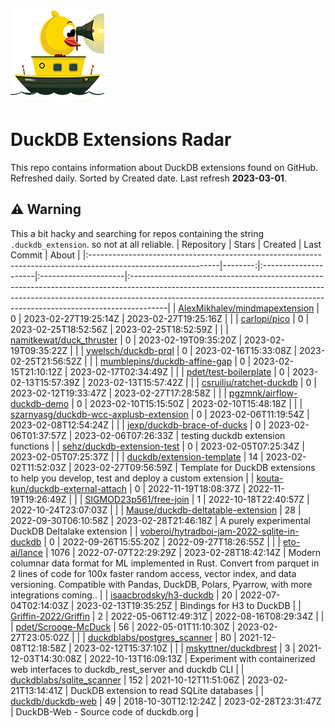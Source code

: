 ![DuckDB Extensions Radar](/img/duckdb_extension_radar.png?raw=true)
# DuckDB Extensions Radar

This repo contains information about DuckDB extensions found on GitHub. Refreshed daily. Sorted by Created date. 
 Last refresh **2023-03-01**.
## ⚠️ Warning
 This a bit hacky and searching for repos containing the string `.duckdb_extension`. so not at all reliable.
| Repository                                                                                                    |   Stars | Created              | Last Commit          | About                                                                                                                                                                                                                                              |
|:--------------------------------------------------------------------------------------------------------------|--------:|:---------------------|:---------------------|:---------------------------------------------------------------------------------------------------------------------------------------------------------------------------------------------------------------------------------------------------|
| [AlexMikhalev/mindmapextension](https://github.com/AlexMikhalev/mindmapextension)                             |       0 | 2023-02-27T19:25:14Z | 2023-02-27T19:25:16Z |                                                                                                                                                                                                                                                    |
| [carlopi/pico](https://github.com/carlopi/pico)                                                               |       0 | 2023-02-25T18:52:56Z | 2023-02-25T18:52:59Z |                                                                                                                                                                                                                                                    |
| [namitkewat/duck_thruster](https://github.com/namitkewat/duck_thruster)                                       |       0 | 2023-02-19T09:35:20Z | 2023-02-19T09:35:22Z |                                                                                                                                                                                                                                                    |
| [ywelsch/duckdb-prql](https://github.com/ywelsch/duckdb-prql)                                                 |       0 | 2023-02-16T15:33:08Z | 2023-02-25T21:56:52Z |                                                                                                                                                                                                                                                    |
| [mumblepins/duckdb-affine-gap](https://github.com/mumblepins/duckdb-affine-gap)                               |       0 | 2023-02-15T21:10:12Z | 2023-02-17T02:34:49Z |                                                                                                                                                                                                                                                    |
| [pdet/test-boilerplate](https://github.com/pdet/test-boilerplate)                                             |       0 | 2023-02-13T15:57:39Z | 2023-02-13T15:57:42Z |                                                                                                                                                                                                                                                    |
| [csruiliu/ratchet-duckdb](https://github.com/csruiliu/ratchet-duckdb)                                         |       0 | 2023-02-12T19:33:47Z | 2023-02-27T17:28:58Z |                                                                                                                                                                                                                                                    |
| [pgzmnk/airflow-duckdb-demo](https://github.com/pgzmnk/airflow-duckdb-demo)                                   |       0 | 2023-02-10T15:15:50Z | 2023-02-10T15:48:18Z |                                                                                                                                                                                                                                                    |
| [szarnyasg/duckdb-wcc-axplusb-extension](https://github.com/szarnyasg/duckdb-wcc-axplusb-extension)           |       0 | 2023-02-06T11:19:54Z | 2023-02-08T12:54:24Z |                                                                                                                                                                                                                                                    |
| [jexp/duckdb-brace-of-ducks](https://github.com/jexp/duckdb-brace-of-ducks)                                   |       0 | 2023-02-06T01:37:57Z | 2023-02-06T07:26:33Z | testing duckdb extension functions                                                                                                                                                                                                                 |
| [sehz/duckdb-extension-test](https://github.com/sehz/duckdb-extension-test)                                   |       0 | 2023-02-05T07:25:34Z | 2023-02-05T07:25:37Z |                                                                                                                                                                                                                                                    |
| [duckdb/extension-template](https://github.com/duckdb/extension-template)                                     |      14 | 2023-02-02T11:52:03Z | 2023-02-27T09:56:59Z | Template for DuckDB extensions to help you develop, test and deploy a custom extension                                                                                                                                                             |
| [kouta-kun/duckdb-external-attach](https://github.com/kouta-kun/duckdb-external-attach)                       |       0 | 2022-11-19T18:08:37Z | 2022-11-19T19:26:49Z |                                                                                                                                                                                                                                                    |
| [SIGMOD23p561/free-join](https://github.com/SIGMOD23p561/free-join)                                           |       1 | 2022-10-18T22:40:57Z | 2022-10-24T23:07:03Z |                                                                                                                                                                                                                                                    |
| [Mause/duckdb-deltatable-extension](https://github.com/Mause/duckdb-deltatable-extension)                     |      28 | 2022-09-30T06:10:58Z | 2023-02-28T21:46:18Z | A purely experimental DuckDB Deltalake extension                                                                                                                                                                                                   |
| [voberoi/hytradboi-jam-2022-sqlite-in-duckdb](https://github.com/voberoi/hytradboi-jam-2022-sqlite-in-duckdb) |       0 | 2022-09-26T15:55:20Z | 2022-09-27T18:26:55Z |                                                                                                                                                                                                                                                    |
| [eto-ai/lance](https://github.com/eto-ai/lance)                                                               |    1076 | 2022-07-07T22:29:29Z | 2023-02-28T18:42:14Z | Modern columnar data format for ML implemented in Rust. Convert from parquet in 2 lines of code for 100x faster random access, vector index, and data versioning. Compatible with Pandas, DuckDB, Polars, Pyarrow, with more integrations coming.. |
| [isaacbrodsky/h3-duckdb](https://github.com/isaacbrodsky/h3-duckdb)                                           |      20 | 2022-07-04T02:14:03Z | 2023-02-13T19:35:25Z | Bindings for H3 to DuckDB                                                                                                                                                                                                                          |
| [Griffin-2022/Griffin](https://github.com/Griffin-2022/Griffin)                                               |       2 | 2022-05-06T12:49:31Z | 2022-08-16T08:29:34Z |                                                                                                                                                                                                                                                    |
| [pdet/Scrooge-McDuck](https://github.com/pdet/Scrooge-McDuck)                                                 |      56 | 2022-05-01T11:10:30Z | 2023-02-27T23:05:02Z |                                                                                                                                                                                                                                                    |
| [duckdblabs/postgres_scanner](https://github.com/duckdblabs/postgres_scanner)                                 |      80 | 2021-12-08T12:18:58Z | 2023-02-12T15:37:10Z |                                                                                                                                                                                                                                                    |
| [mskyttner/duckdbrest](https://github.com/mskyttner/duckdbrest)                                               |       3 | 2021-12-03T14:30:08Z | 2022-10-13T16:09:13Z | Experiment with containerized web interfaces to duckdb_rest_server and duckdb CLI                                                                                                                                                                  |
| [duckdblabs/sqlite_scanner](https://github.com/duckdblabs/sqlite_scanner)                                     |     152 | 2021-10-12T11:51:06Z | 2023-02-21T13:14:41Z | DuckDB extension to read SQLite databases                                                                                                                                                                                                          |
| [duckdb/duckdb-web](https://github.com/duckdb/duckdb-web)                                                     |      49 | 2018-10-30T12:12:24Z | 2023-02-28T23:31:47Z | DuckDB-Web - Source code of duckdb.org                                                                                                                                                                                                             |